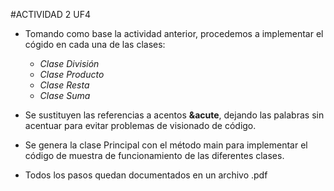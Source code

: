 #ACTIVIDAD 2 UF4

- Tomando como base la actividad anterior, procedemos a implementar el 
  cógido en cada una de las clases:
	- *Clase División*
	- *Clase Producto*
	- *Clase Resta*
	- *Clase Suma*
	
- Se sustituyen las referencias a acentos **&acute**, dejando las palabras
  sin acentuar para evitar problemas de visionado de código.

- Se genera la clase Principal con el método main para implementar el 
  código de muestra de funcionamiento de las diferentes clases.
  
- Todos los pasos quedan documentados en un archivo .pdf